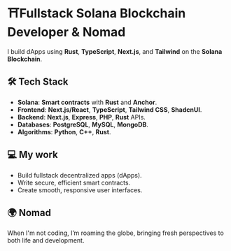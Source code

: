 # ⛩️**Fullstack Solana Blockchain Developer** & **Nomad**
I build dApps using **Rust**, **TypeScript**, **Next.js**, and **Tailwind** on the **Solana Blockchain**.

## 🛠 **Tech Stack**

- **Solana**: **Smart contracts** with **Rust** and **Anchor**.
- **Frontend**: **Next.js/React**, **TypeScript**, **Tailwind CSS**, **ShadcnUI**.
- **Backend**: **Next.js**, **Express**, **PHP**, **Rust** APIs.
- **Databases**: **PostgreSQL**, **MySQL**, **MongoDB**.
- **Algorithms**: **Python**, **C++**, **Rust**.

## 💻 **My work**

- Build fullstack decentralized apps (dApps).
- Write secure, efficient smart contracts.
- Create smooth, responsive user interfaces.

## 🌍 **Nomad**

When I'm not coding, I’m roaming the globe, bringing fresh perspectives to both life and development.
